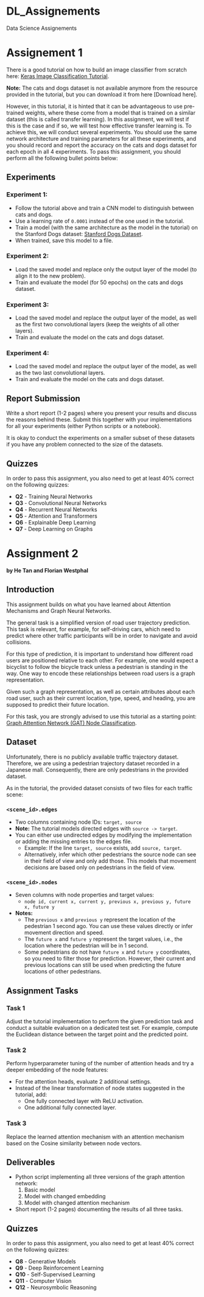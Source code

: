 # DL_Assignements
Data Science Assignements

# Assignement 1

There is a good tutorial on how to build an image classifier from scratch here: [Keras Image Classification Tutorial](https://keras.io/examples/vision/image_classification_from_scratch/).

**Note:** The cats and dogs dataset is not available anymore from the resource provided in the tutorial, but you can download it from here [Download here].

However, in this tutorial, it is hinted that it can be advantageous to use pre-trained weights, where these come from a model that is trained on a similar dataset (this is called transfer learning). In this assignment, we will test if this is the case and if so, we will test how effective transfer learning is. To achieve this, we will conduct several experiments. You should use the same network architecture and training parameters for all these experiments, and you should record and report the accuracy on the cats and dogs dataset for each epoch in all 4 experiments. To pass this assignment, you should perform all the following bullet points below:

## Experiments

### Experiment 1:
- Follow the tutorial above and train a CNN model to distinguish between cats and dogs.
- Use a learning rate of `0.0001` instead of the one used in the tutorial.
- Train a model (with the same architecture as the model in the tutorial) on the Stanford Dogs dataset: [Stanford Dogs Dataset](https://www.tensorflow.org/datasets/catalog/stanford_dogs). 
- When trained, save this model to a file.

### Experiment 2:
- Load the saved model and replace only the output layer of the model (to align it to the new problem).
- Train and evaluate the model (for 50 epochs) on the cats and dogs dataset.

### Experiment 3:
- Load the saved model and replace the output layer of the model, as well as the first two convolutional layers (keep the weights of all other layers).
- Train and evaluate the model on the cats and dogs dataset.

### Experiment 4:
- Load the saved model and replace the output layer of the model, as well as the two last convolutional layers.
- Train and evaluate the model on the cats and dogs dataset.

## Report Submission
Write a short report (1-2 pages) where you present your results and discuss the reasons behind these. Submit this together with your implementations for all your experiments (either Python scripts or a notebook).

It is okay to conduct the experiments on a smaller subset of these datasets if you have any problem connected to the size of the datasets.

## Quizzes
In order to pass this assignment, you also need to get at least 40% correct on the following quizzes:

- **Q2** - Training Neural Networks
- **Q3** - Convolutional Neural Networks
- **Q4** - Recurrent Neural Networks
- **Q5** - Attention and Transformers
- **Q6** - Explainable Deep Learning
- **Q7** - Deep Learning on Graphs

# Assignment 2

**by He Tan and Florian Westphal**

## Introduction
This assignment builds on what you have learned about Attention Mechanisms and Graph Neural Networks.

The general task is a simplified version of road user trajectory prediction. This task is relevant, for example, for self-driving cars, which need to predict where other traffic participants will be in order to navigate and avoid collisions.

For this type of prediction, it is important to understand how different road users are positioned relative to each other. For example, one would expect a bicyclist to follow the bicycle track unless a pedestrian is standing in the way. One way to encode these relationships between road users is a graph representation.

Given such a graph representation, as well as certain attributes about each road user, such as their current location, type, speed, and heading, you are supposed to predict their future location.

For this task, you are strongly advised to use this tutorial as a starting point: [Graph Attention Network (GAT) Node Classification](https://keras.io/examples/graph/gat_node_classification/).

## Dataset
Unfortunately, there is no publicly available traffic trajectory dataset. Therefore, we are using a pedestrian trajectory dataset recorded in a Japanese mall. Consequently, there are only pedestrians in the provided dataset.

As in the tutorial, the provided dataset consists of two files for each traffic scene:

### `<scene_id>.edges`
- Two columns containing node IDs: `target, source`
- **Note:** The tutorial models directed edges with `source -> target`.
- You can either use undirected edges by modifying the implementation or adding the missing entries to the edges file. 
  - Example: If the line `target, source` exists, add `source, target`.
  - Alternatively, infer which other pedestrians the source node can see in their field of view and only add those. This models that movement decisions are based only on pedestrians in the field of view.

### `<scene_id>.nodes`
- Seven columns with node properties and target values:
  - `node id, current x, current y, previous x, previous y, future x, future y`
- **Notes:**
  - The `previous x` and `previous y` represent the location of the pedestrian 1 second ago. You can use these values directly or infer movement direction and speed.
  - The `future x` and `future y` represent the target values, i.e., the location where the pedestrian will be in 1 second.
  - Some pedestrians do not have `future x` and `future y` coordinates, so you need to filter those for prediction. However, their current and previous locations can still be used when predicting the future locations of other pedestrians.

## Assignment Tasks

### **Task 1**
Adjust the tutorial implementation to perform the given prediction task and conduct a suitable evaluation on a dedicated test set. For example, compute the Euclidean distance between the target point and the predicted point.

### **Task 2**
Perform hyperparameter tuning of the number of attention heads and try a deeper embedding of the node features:
- For the attention heads, evaluate 2 additional settings.
- Instead of the linear transformation of node states suggested in the tutorial, add:
  - One fully connected layer with ReLU activation.
  - One additional fully connected layer.

### **Task 3**
Replace the learned attention mechanism with an attention mechanism based on the Cosine similarity between node vectors.

## Deliverables
- Python script implementing all three versions of the graph attention network:
  1. Basic model
  2. Model with changed embedding
  3. Model with changed attention mechanism
- Short report (1-2 pages) documenting the results of all three tasks.

## Quizzes
In order to pass this assignment, you also need to get at least 40% correct on the following quizzes:

- **Q8** - Generative Models
- **Q9** - Deep Reinforcement Learning
- **Q10** - Self-Supervised Learning
- **Q11** - Computer Vision
- **Q12** - Neurosymbolic Reasoning
